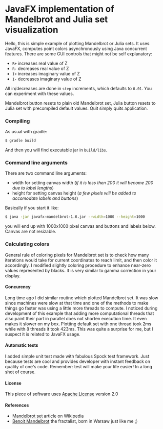# JavaFX implementation of Mandelbrot and Julia set visualization

Hello, this is simple example of plotting Mandelbrot or Julia sets. It uses JavaFX, computes point colors asynchronously using Java concurrent features. There are some GUI controls that might not be self explanatory:

- `R+` increases real value of Z
- `R-` decreases real value of Z
- `I+` increases imaginary value of Z
- `I-` decreases imaginary value of Z

All in/decreases are done in `step` increments, which defaults to `0.01`. You can experiment with these values.

Mandelbrot button resets to plain old Mandelbrot set, Julia button resets to Julia set with precompiled default values. Quit simply quits application.

### Compiling

As usual with gradle:
```bash
$ gradle build
````
And then you will find executable jar in `build/libs`.

### Command line arguments

There are two command line arguments:

* width for setting canvas width (*if it is less then 200 it will become 200 due to label lengths*)
* height for setting canvas height (*a few pixels will be added to accomodate labels and buttons*)

Basically if you start it like:
```bash
$ java -jar javafx-mandelbrot-1.0.jar --width=1000 --height=1000
```
you will end up with 1000x1000 pixel canvas and buttons and labels below. Canvas are not resizable.

### Calculating colors

General rule of coloring pixels for Mandelbrot set is to check how many iterations would take for current coordinates to reach limit, and then color it accordingly. I modified slightly coloring procedure to enhance near-zero values represented by blacks. It is very similar to gamma correction in your display.

#### Concurency

Long time ago I did similar routine which plotted Mandelbrot set. It was slow since machines were slow at that time and one of the methods to make things go faster was using a little more threads to compute. I noticed during development of this example that adding more computational threads that also paint their part in parallel does not shorten execution time. It even makes it slower on my box. Plotting default set with one thread took 2ms while with 8 threads it took 423ms. This was quite a surprise for me, but I suspect it is related to JavaFX usage.

#### Automatic tests

I added simple unit test made with fabulous Spock test framework. Just because tests are cool and provides developer with instant feedback on quality of one's code. Remember: test will make your life easier! In a long shot of course.

#### License

This piece of software uses [Apache License](http://www.apache.org/licenses/LICENSE-2.0 "Apache License") version 2.0

#### References

- [Mandelbrot set](https://en.wikipedia.org/wiki/Mandelbrot_set) article on Wikipedia
- [Benoit Mandelbrot](https://en.wikipedia.org/wiki/Benoit_Mandelbrot) the fractalist, born in Warsaw just like me ;)
